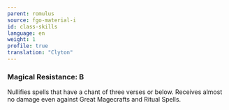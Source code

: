 ```yaml
---
parent: romulus
source: fgo-material-i
id: class-skills
language: en
weight: 1
profile: true
translation: "Clyton"
---
```


### Magical Resistance: B

Nullifies spells that have a chant of three verses or below. Receives almost no damage even against Great Magecrafts and Ritual Spells.
